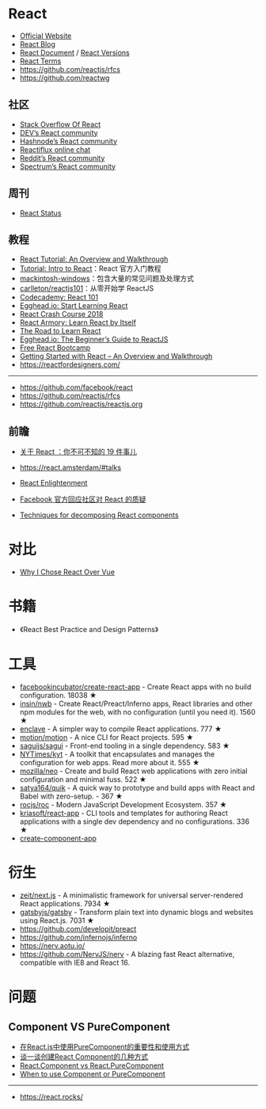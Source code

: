 # React

- [Official Website](https://reactjs.org/)
- [React Blog](https://reactjs.org/blog/)
- [React Document](https://reactjs.org/docs/getting-started.html) / [React Versions](https://reactjs.org/versions/)
- [React Terms](https://reactjs.org/docs/glossary.html)
- https://github.com/reactjs/rfcs
- https://github.com/reactwg

## 社区

- [Stack Overflow Of React](https://stackoverflow.com/tags/reactjs/info)
- [DEV’s React community](https://dev.to/t/react)
- [Hashnode’s React community](https://hashnode.com/n/reactjs)
- [Reactiflux online chat](https://discord.gg/0ZcbPKXt5bZjGY5n)
- [Reddit’s React community](https://www.reddit.com/r/reactjs/)
- [Spectrum’s React community](https://spectrum.chat/react)

## 周刊

- [React Status](https://react.statuscode.com/issues)

## 教程

- [React Tutorial: An Overview and Walkthrough](https://www.taniarascia.com/getting-started-with-react/)
- [Tutorial: Intro to React](https://reactjs.org/tutorial/tutorial.html#before-we-start-the-tutorial)：React 官方入门教程
- [mackintosh-windows](https://github.com/agm1984/mackintosh-windows)：包含大量的常见问题及处理方式
- [carlleton/reactjs101](https://github.com/carlleton/reactjs101/tree/zh-CN)：从零开始学 ReactJS
- [Codecademy: React 101](https://www.codecademy.com/learn/react-101)
- [Egghead.io: Start Learning React ](https://egghead.io/courses/start-learning-react)
- [React Crash Course 2018](https://www.youtube.com/watch?v=Ke90Tje7VS0)
- [React Armory: Learn React by Itself](https://reactarmory.com/guides/learn-react-by-itself)
- [The Road to Learn React](https://www.robinwieruch.de/the-road-to-learn-react/)
- [Egghead.io: The Beginner’s Guide to ReactJS](https://egghead.io/courses/the-beginner-s-guide-to-reactjs)
- [Free React Bootcamp](https://tylermcginnis.com/free-react-bootcamp/)
- [Getting Started with React – An Overview and Walkthrough](https://www.taniarascia.com/getting-started-with-react/)
- https://reactfordesigners.com/

---

- https://github.com/facebook/react
- https://github.com/reactjs/rfcs
- https://github.com/reactjs/reactjs.org

## 前瞻

- [关于 React ：你不可不知的 19 件事儿](https://mp.weixin.qq.com/s/kKJEsaqXo0pqe9wvqnxQlg)

- https://react.amsterdam/#talks
- [React Enlightenment](https://www.reactenlightenment.com/)
- [Facebook 官方回应社区对 React 的质疑](https://medium.com/@dan_abramov/hey-thanks-for-feedback-bf9502689ca4)
- [Techniques for decomposing React components](https://medium.com/dailyjs/techniques-for-decomposing-react-components-e8a1081ef5da)

# 对比
- [Why I Chose React Over Vue](https://medium.com/@CalinLeafshade/why-i-chose-react-over-vue-3dd9a230b507)

# 书籍

- 《React Best Practice and Design Patterns》

# 工具
- [facebookincubator/create-react-app](https://github.com/facebookincubator/create-react-app) - Create React apps with no build configuration. 18038 ★
- [insin/nwb](https://github.com/insin/nwb) - Create React/Preact/Inferno apps, React libraries and other npm modules for the web, with no configuration (until you need it). 1560 ★
- [enclave](https://github.com/eanplatter/enclave) - A simpler way to compile React applications. 777 ★
- [motion/motion](https://github.com/motion/motion) - A nice CLI for React projects. 595 ★
- [saguijs/sagui](https://github.com/saguijs/sagui) - Front-end tooling in a single dependency. 583 ★
- [NYTimes/kyt](https://github.com/NYTimes/kyt) - A toolkit that encapsulates and manages the configuration for web apps. Read more about it. 555 ★
- [mozilla/neo](https://github.com/mozilla/neo) - Create and build React web applications with zero initial configuration and minimal fuss. 522 ★
- [satya164/quik](https://github.com/satya164/quik) - A quick way to prototype and build apps with React and Babel with zero-setup. - 367 ★
- [rocjs/roc](https://github.com/rocjs/roc) - Modern JavaScript Development Ecosystem. 357 ★
- [kriasoft/react-app](https://github.com/kriasoft/react-app) - CLI tools and templates for authoring React applications with a single dev dependency and no configurations. 336 ★
- [create-component-app](https://github.com/CVarisco/create-component-app)

# 衍生
- [zeit/next.js](https://github.com/zeit/next.js) - A minimalistic framework for universal server-rendered React applications. 7934 ★
- [gatsbyjs/gatsby](https://github.com/gatsbyjs/gatsby) - Transform plain text into dynamic blogs and websites using React.js. 7031 ★
- https://github.com/developit/preact
- https://github.com/infernojs/inferno
- https://nerv.aotu.io/
- https://github.com/NervJS/nerv - A blazing fast React alternative, compatible with IE8 and React 16.

# 问题

## Component VS PureComponent
- [在React.js中使用PureComponent的重要性和使用方式](http://www.zcfy.cc/article/why-and-how-to-use-purecomponent-in-react-js-60devs-2344.html)
- [谈一谈创建React Component的几种方式](https://segmentfault.com/a/1190000008402834)
- [React.Component vs React.PureComponent](https://stackoverflow.com/questions/41340697/react-component-vs-react-purecomponent)
- [When to use Component or PureComponent](https://codeburst.io/when-to-use-component-or-purecomponent-a60cfad01a81)

---

- https://react.rocks/
